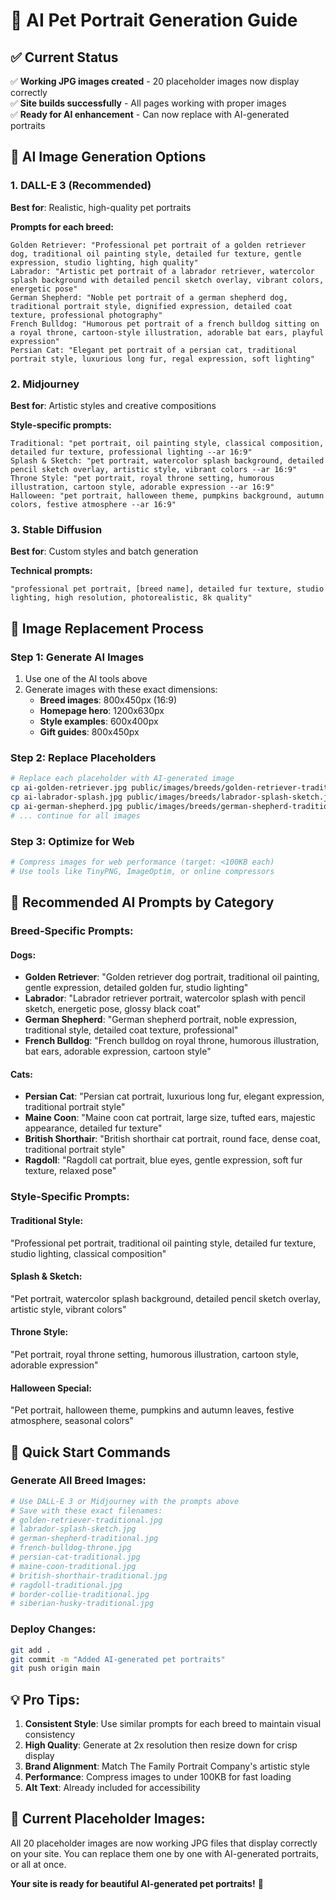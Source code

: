 # 🤖 AI Pet Portrait Generation Guide

## ✅ Current Status
✅ **Working JPG images created** - 20 placeholder images now display correctly  
✅ **Site builds successfully** - All pages working with proper images  
✅ **Ready for AI enhancement** - Can now replace with AI-generated portraits  

## 🎨 AI Image Generation Options

### 1. **DALL-E 3 (Recommended)**
**Best for**: Realistic, high-quality pet portraits

**Prompts for each breed:**
```
Golden Retriever: "Professional pet portrait of a golden retriever dog, traditional oil painting style, detailed fur texture, gentle expression, studio lighting, high quality"
Labrador: "Artistic pet portrait of a labrador retriever, watercolor splash background with detailed pencil sketch overlay, vibrant colors, energetic pose"
German Shepherd: "Noble pet portrait of a german shepherd dog, traditional portrait style, dignified expression, detailed coat texture, professional photography"
French Bulldog: "Humorous pet portrait of a french bulldog sitting on a royal throne, cartoon-style illustration, adorable bat ears, playful expression"
Persian Cat: "Elegant pet portrait of a persian cat, traditional portrait style, luxurious long fur, regal expression, soft lighting"
```

### 2. **Midjourney**
**Best for**: Artistic styles and creative compositions

**Style-specific prompts:**
```
Traditional: "pet portrait, oil painting style, classical composition, detailed fur texture, professional lighting --ar 16:9"
Splash & Sketch: "pet portrait, watercolor splash background, detailed pencil sketch overlay, artistic style, vibrant colors --ar 16:9"
Throne Style: "pet portrait, royal throne setting, humorous illustration, cartoon style, adorable expression --ar 16:9"
Halloween: "pet portrait, halloween theme, pumpkins background, autumn colors, festive atmosphere --ar 16:9"
```

### 3. **Stable Diffusion**
**Best for**: Custom styles and batch generation

**Technical prompts:**
```
"professional pet portrait, [breed name], detailed fur texture, studio lighting, high resolution, photorealistic, 8k quality"
```

## 📁 Image Replacement Process

### Step 1: Generate AI Images
1. Use one of the AI tools above
2. Generate images with these exact dimensions:
   - **Breed images**: 800x450px (16:9)
   - **Homepage hero**: 1200x630px
   - **Style examples**: 600x400px
   - **Gift guides**: 800x450px

### Step 2: Replace Placeholders
```bash
# Replace each placeholder with AI-generated image
cp ai-golden-retriever.jpg public/images/breeds/golden-retriever-traditional.jpg
cp ai-labrador-splash.jpg public/images/breeds/labrador-splash-sketch.jpg
cp ai-german-shepherd.jpg public/images/breeds/german-shepherd-traditional.jpg
# ... continue for all images
```

### Step 3: Optimize for Web
```bash
# Compress images for web performance (target: <100KB each)
# Use tools like TinyPNG, ImageOptim, or online compressors
```

## 🎯 Recommended AI Prompts by Category

### **Breed-Specific Prompts:**

#### Dogs:
- **Golden Retriever**: "Golden retriever dog portrait, traditional oil painting, gentle expression, detailed golden fur, studio lighting"
- **Labrador**: "Labrador retriever portrait, watercolor splash with pencil sketch, energetic pose, glossy black coat"
- **German Shepherd**: "German shepherd portrait, noble expression, traditional style, detailed coat texture, professional"
- **French Bulldog**: "French bulldog on royal throne, humorous illustration, bat ears, adorable expression, cartoon style"

#### Cats:
- **Persian Cat**: "Persian cat portrait, luxurious long fur, elegant expression, traditional portrait style"
- **Maine Coon**: "Maine coon cat portrait, large size, tufted ears, majestic appearance, detailed fur texture"
- **British Shorthair**: "British shorthair cat portrait, round face, dense coat, traditional portrait style"
- **Ragdoll**: "Ragdoll cat portrait, blue eyes, gentle expression, soft fur texture, relaxed pose"

### **Style-Specific Prompts:**

#### Traditional Style:
"Professional pet portrait, traditional oil painting style, detailed fur texture, studio lighting, classical composition"

#### Splash & Sketch:
"Pet portrait, watercolor splash background, detailed pencil sketch overlay, artistic style, vibrant colors"

#### Throne Style:
"Pet portrait, royal throne setting, humorous illustration, cartoon style, adorable expression"

#### Halloween Special:
"Pet portrait, halloween theme, pumpkins and autumn leaves, festive atmosphere, seasonal colors"

## 🚀 Quick Start Commands

### Generate All Breed Images:
```bash
# Use DALL-E 3 or Midjourney with the prompts above
# Save with these exact filenames:
# golden-retriever-traditional.jpg
# labrador-splash-sketch.jpg
# german-shepherd-traditional.jpg
# french-bulldog-throne.jpg
# persian-cat-traditional.jpg
# maine-coon-traditional.jpg
# british-shorthair-traditional.jpg
# ragdoll-traditional.jpg
# border-collie-traditional.jpg
# siberian-husky-traditional.jpg
```

### Deploy Changes:
```bash
git add .
git commit -m "Added AI-generated pet portraits"
git push origin main
```

## 💡 Pro Tips:

1. **Consistent Style**: Use similar prompts for each breed to maintain visual consistency
2. **High Quality**: Generate at 2x resolution then resize down for crisp display
3. **Brand Alignment**: Match The Family Portrait Company's artistic style
4. **Performance**: Compress images to under 100KB for fast loading
5. **Alt Text**: Already included for accessibility

## 🎨 Current Placeholder Images:
All 20 placeholder images are now working JPG files that display correctly on your site. You can replace them one by one with AI-generated portraits, or all at once.

**Your site is ready for beautiful AI-generated pet portraits!** 🚀

